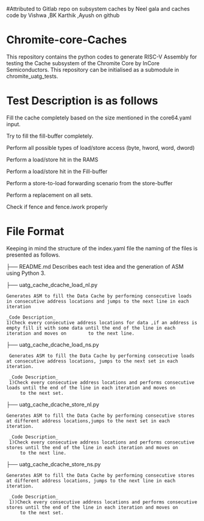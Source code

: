#Attributed to Gitlab repo on subsystem caches by Neel gala and caches code by Vishwa ,BK Karthik ,Ayush on github
# Chromite-core-Caches
This repository contains the python codes to generate RISC-V Assembly for testing the Cache subsystem of the Chromite Core by InCore Semiconductors.
This repository can be initialised as a submodule in chromite_uatg_tests.

# Test Description is as follows
Fill the cache completely based on the size mentioned in the core64.yaml input.

Try to fill the fill-buffer completely.

Perform all possible types of load/store access (byte, hword, word, dword)

Perform a load/store hit in the RAMS

Perform a load/store hit in the Fill-buffer

Perform a store-to-load forwarding scenario from the store-buffer

Perform a replacement on all sets.

Check if fence and fence.iwork properly

    

# File Format
Keeping in mind the structure of the index.yaml file the naming of the files is presented as follows.

├── README.md 
    Describes each test idea and the generation of ASM using Python 3.
    
├── uatg_cache_dcache_load_nl.py 

    Generates ASM to fill the Data Cache by performing consecutive loads in consecutive address locations and jumps to the next line in each iteration
    
    _Code Description_
    1)Check every consecutive address locations for data ,if an address is empty fill it with some data until the end of the line in each iteration and moves on        to the next line.
     
   
├── uatg_cache_dcache_load_ns.py 

     Generates ASM to fill the Data Cache by performing consecutive loads at consecutive address locations, jumps to the next set in each iteration.
     
     _Code Description_
     1)Check every consecutive address locations and performs consecutive loads until the end of the line in each iteration and moves on
         to the next set.
    
├── uatg_cache_dcache_store_nl.py 

    Generates ASM to fill the Data Cache by performing consecutive stores at different address locations,jumps to the next set in each iteration.

     _Code Description_ 
     1)Check every consecutive address locations and performs consecutive stores until the end of the line in each iteration and moves on
         to the next line.
     
    
├── uatg_cache_dcache_store_ns.py 

    Generates ASM to fill the Data Cache by performing consecutive stores at different address locations, jumps to the next line in each iteration.

     _Code Description_ 
     1))Check every consecutive address locations and performs consecutive stores until the end of the line in each iteration and moves on
         to the next set.
